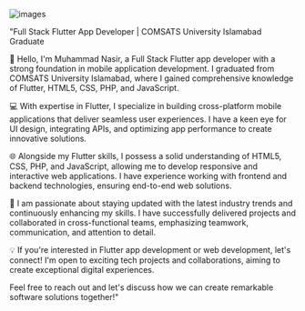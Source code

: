 ![images](https://github.com/Nasir4488/Notifications/assets/114855117/b968b184-6a38-41f3-b478-f4747cc2c00c)

"Full Stack Flutter App Developer | COMSATS University Islamabad Graduate

👋 Hello, I'm Muhammad Nasir, a Full Stack Flutter app developer with a strong foundation in mobile application development. I graduated from COMSATS University Islamabad, where I gained comprehensive knowledge of Flutter, HTML5, CSS, PHP, and JavaScript.

💻 With expertise in Flutter, I specialize in building cross-platform mobile applications that deliver seamless user experiences. I have a keen eye for UI design, integrating APIs, and optimizing app performance to create innovative solutions.

🌐 Alongside my Flutter skills, I possess a solid understanding of HTML5, CSS, PHP, and JavaScript, allowing me to develop responsive and interactive web applications. I have experience working with frontend and backend technologies, ensuring end-to-end web solutions.

🚀 I am passionate about staying updated with the latest industry trends and continuously enhancing my skills. I have successfully delivered projects and collaborated in cross-functional teams, emphasizing teamwork, communication, and attention to detail.

💡 If you're interested in Flutter app development or web development, let's connect! I'm open to exciting tech projects and collaborations, aiming to create exceptional digital experiences.

Feel free to reach out and let's discuss how we can create remarkable software solutions together!"
